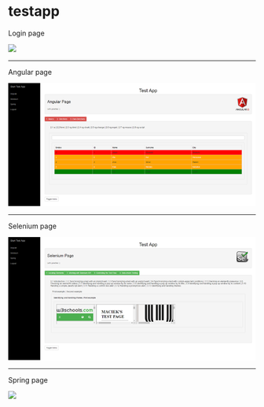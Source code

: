# testapp

<p align="center">
  <p>Login page</p>
  <a href="https://raw.githubusercontent.com/maciekp85/testapp/3273da71563af06c39b4c669aef4f3cb59bf1057/src/main/webapp/assets/images/login_page.png"><img src="https://raw.githubusercontent.com/maciekp85/testapp/3273da71563af06c39b4c669aef4f3cb59bf1057/src/main/webapp/assets/images/login_page_small.png" /></a>
</p>
<hr>
<p align="center">
  <p>Angular page</p>
  <a href="https://raw.githubusercontent.com/maciekp85/test-app/52dd49bd8862882e2a206fb68824fb5b24818468/src/main/webapp/assets/images/angular_page.png"><img src="https://raw.githubusercontent.com/maciekp85/test-app/52dd49bd8862882e2a206fb68824fb5b24818468/src/main/webapp/assets/images/angular_page_small.png" /></a>
</p>
<hr>
<p align="center">
  <p>Selenium page</p>
  <a href="https://raw.githubusercontent.com/maciekp85/test-app/52dd49bd8862882e2a206fb68824fb5b24818468/src/main/webapp/assets/images/selenium_page.png"><img src="https://raw.githubusercontent.com/maciekp85/test-app/52dd49bd8862882e2a206fb68824fb5b24818468/src/main/webapp/assets/images/selenium_page_small.png" /></a>
</p>
<hr>
<p align="center">
  <p>Spring page</p>
   <a href="https://raw.githubusercontent.com/maciekp85/testapp/3273da71563af06c39b4c669aef4f3cb59bf1057/src/main/webapp/assets/images/spring_page.png"><img src="https://raw.githubusercontent.com/maciekp85/testapp/3273da71563af06c39b4c669aef4f3cb59bf1057/src/main/webapp/assets/images/spring_page_small.png" /></a>
</p>


